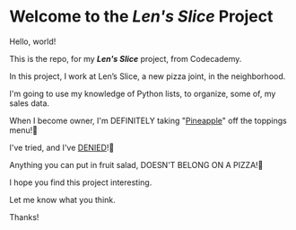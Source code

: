 # Welcome to the ***Len's Slice*** Project

Hello, world!

This is the repo, for my ***Len's Slice*** project, from Codecademy.

In this project, I work at Len’s Slice, a new pizza joint, in the neighborhood.

I'm going to use my knowledge of Python lists, to organize, some of, my sales data.

When I become owner, I'm DEFINITELY taking "[Pineapple](https://youtu.be/rKuR-1TC7s4?si=qVXbmHz1dinqXdKf&t=55)" off the toppings menu!🤣

I've tried, and I've [DENIED](https://youtu.be/RD1KqbDdmuE?si=mMKaspu9vRFMdWav&t=5)!🤣

Anything you can put in fruit salad, DOESN'T BELONG ON A PIZZA!🤣

I hope you find this project interesting.

Let me know what you think.

Thanks!
